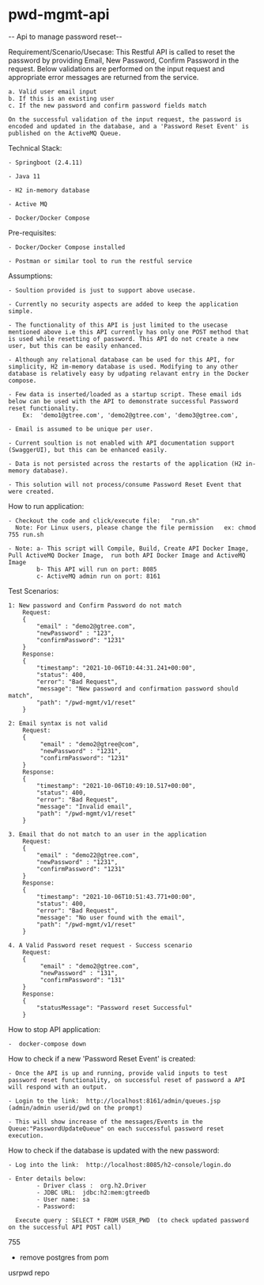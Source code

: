 # pwd-mgmt-api
-- Api to manage password reset--

Requirement/Scenario/Usecase:
This Restful API is called to reset the password by providing Email, New Password, Confirm Password in the request. Below validations are performed on the input request and appropriate error messages are returned from the service.

	a. Valid user email input
	b. If this is an existing user
	c. If the new password and confirm password fields match
	
	On the successful validation of the input request, the password is encoded and updated in the database, and a 'Password Reset Event' is published on the ActiveMQ Queue.


Technical Stack:

	- Springboot (2.4.11)
	
	- Java 11
	
	- H2 in-memory database
	
	- Active MQ
	
	- Docker/Docker Compose

	
Pre-requisites:

	- Docker/Docker Compose installed
	
	- Postman or similar tool to run the restful service
	
	
Assumptions:

	- Soultion provided is just to support above usecase.

	- Currently no security aspects are added to keep the application simple.

	- The functionality of this API is just limited to the usecase mentioned above i.e this API currently has only one POST method that is used while resetting of password. This API do not create a new user, but this can be easily enhanced.

	- Although any relational database can be used for this API, for simplicity, H2 im-memory database is used. Modifying to any other database is relatively easy by udpating relavant entry in the Docker compose.

	- Few data is inserted/loaded as a startup script. These email ids below can be used with the API to demonstrate successful Password reset functionality.
	    Ex:  'demo1@gtree.com', 'demo2@gtree.com', 'demo3@gtree.com',  

	- Email is assumed to be unique per user.

	- Current soultion is not enabled with API documentation support (SwaggerUI), but this can be enhanced easily. 

	- Data is not persisted across the restarts of the application (H2 in-memory database).

	- This solution will not process/consume Password Reset Event that were created.


How to run application:

	- Checkout the code and click/execute file:   "run.sh" 	
	  Note: For Linux users, please change the file permission   ex: chmod 755 run.sh 
	
	- Note: a- This script will Compile, Build, Create API Docker Image, Pull ActiveMQ Docker Image,  run both API Docker Image and ActiveMQ Image
			b- This API will run on port: 8085
			c- ActiveMQ admin run on port: 8161


Test Scenarios:

	1: New password and Confirm Password do not match
		Request:
	    {
			"email" : "demo2@gtree.com",
			"newPassword" : "123",
			"confirmPassword": "1231"
		}
		Response:
		{
			"timestamp": "2021-10-06T10:44:31.241+00:00",
			"status": 400,
			"error": "Bad Request",
			"message": "New password and confirmation password should match",
			"path": "/pwd-mgmt/v1/reset"
		}

	2: Email syntax is not valid
		Request:
		{
			 "email" : "demo2@gtree@com",
			 "newPassword" : "1231",
			 "confirmPassword": "1231"
		}
		Response:
		{
			"timestamp": "2021-10-06T10:49:10.517+00:00",
			"status": 400,
			"error": "Bad Request",
			"message": "Invalid email",
			"path": "/pwd-mgmt/v1/reset"
		}
		
	3. Email that do not match to an user in the application
		Request:
		{
			"email" : "demo22@gtree.com",
			"newPassword" : "1231",
			"confirmPassword": "1231"
		}
		Response:
		{
			"timestamp": "2021-10-06T10:51:43.771+00:00",
			"status": 400,
			"error": "Bad Request",
			"message": "No user found with the email",
			"path": "/pwd-mgmt/v1/reset"
		}

    4. A Valid Password reset request - Success scenario
		Request:
		{
			 "email" : "demo2@gtree.com",
			 "newPassword" : "131",
			 "confirmPassword": "131"
		}		
		Response:
		{
			"statusMessage": "Password reset Successful"
		}
	
How to stop API application:

	-  docker-compose down
   
   
How to check if a new 'Password Reset Event' is created:

	- Once the API is up and running, provide valid inputs to test password reset functionality, on successful reset of password a API will respond with an output.
	
	- Login to the link:  http://localhost:8161/admin/queues.jsp  (admin/admin userid/pwd on the prompt)
	
	- This will show increase of the messages/Events in the Queue:"PasswordUpdateQueue" on each successful password reset execution.


How to check if the database is updated with the new password: 

	- Log into the link:  http://localhost:8085/h2-console/login.do
	
	- Enter details below:
			- Driver class :  org.h2.Driver
			- JDBC URL:  jdbc:h2:mem:gtreedb
			- User name: sa
			- Password:
			
	  Execute query : SELECT * FROM USER_PWD  (to check updated password on the successful API POST call)
 
 755
 - remove postgres from pom
 
 usrpwd repo